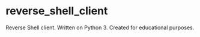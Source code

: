 # reverse_shell_client
Reverse Shell client. Written on Python 3. Created for educational purposes.
